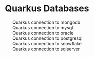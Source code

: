 # Quarkus Databases
<ul style="list-style: none;">
<li><a style="text-decoration: none;" href="https://github.com/qorri-di/Java-Quarkus/tree/master/quarkus-template/quarkus-databases">Quarkus connection to mongodb</a> </li>
<li><a style="text-decoration: none;" href="https://github.com/qorri-di/Java-Quarkus/tree/master/quarkus-template/quarkus-databases">Quarkus connection to mysql</a> </li>
<li><a style="text-decoration: none;" href="https://github.com/qorri-di/Java-Quarkus/tree/master/quarkus-template/quarkus-databases">Quarkus connection to oracle</a> </li>
<li><a style="text-decoration: none;" href="https://github.com/qorri-di/Java-Quarkus/tree/master/quarkus-template/quarkus-databases">Quarkus connection to postgresql</a> </li>
<li><a style="text-decoration: none;" href="https://github.com/qorri-di/Java-Quarkus/tree/master/quarkus-template/quarkus-databases">Quarkus connection to snowflake</a> </li>
<li><a style="text-decoration: none;" href="https://github.com/qorri-di/Java-Quarkus/tree/master/quarkus-template/quarkus-databases">Quarkus connection to sqlserver</a> </li>
</ul>
